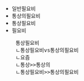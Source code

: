 - 일반필요비
- 통상의필요비
- 통상필요비
- 필요비



<pre>
    통상필요비
    ㄴ통상필요비vs통상의필요비
    ㄴ요즘
    ㄴ통상>>통상의
    ㄴ통상필요비>>통상의필요비
</pre>